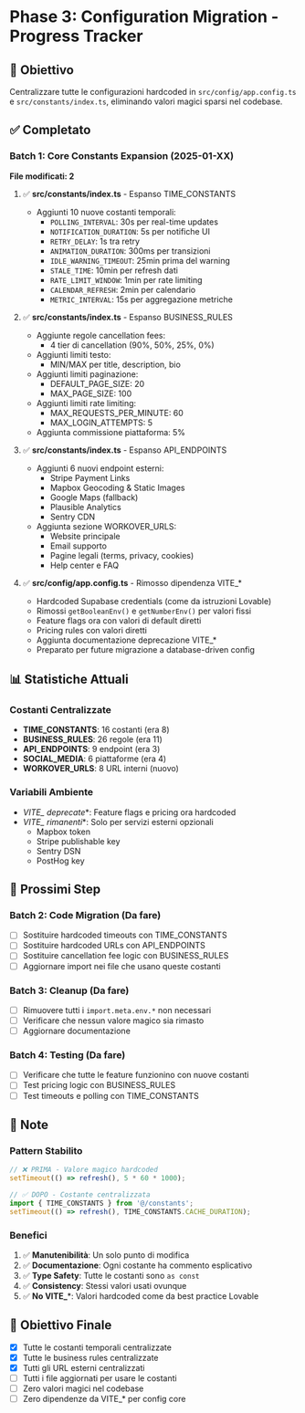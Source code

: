 # Phase 3: Configuration Migration - Progress Tracker

## 🎯 Obiettivo
Centralizzare tutte le configurazioni hardcoded in `src/config/app.config.ts` e `src/constants/index.ts`, eliminando valori magici sparsi nel codebase.

## ✅ Completato

### Batch 1: Core Constants Expansion (2025-01-XX)
**File modificati: 2**

1. ✅ **src/constants/index.ts** - Espanso TIME_CONSTANTS
   - Aggiunti 10 nuove costanti temporali:
     - `POLLING_INTERVAL`: 30s per real-time updates
     - `NOTIFICATION_DURATION`: 5s per notifiche UI
     - `RETRY_DELAY`: 1s tra retry
     - `ANIMATION_DURATION`: 300ms per transizioni
     - `IDLE_WARNING_TIMEOUT`: 25min prima del warning
     - `STALE_TIME`: 10min per refresh dati
     - `RATE_LIMIT_WINDOW`: 1min per rate limiting
     - `CALENDAR_REFRESH`: 2min per calendario
     - `METRIC_INTERVAL`: 15s per aggregazione metriche

2. ✅ **src/constants/index.ts** - Espanso BUSINESS_RULES
   - Aggiunte regole cancellation fees:
     - 4 tier di cancellation (90%, 50%, 25%, 0%)
   - Aggiunti limiti testo:
     - MIN/MAX per title, description, bio
   - Aggiunti limiti paginazione:
     - DEFAULT_PAGE_SIZE: 20
     - MAX_PAGE_SIZE: 100
   - Aggiunti limiti rate limiting:
     - MAX_REQUESTS_PER_MINUTE: 60
     - MAX_LOGIN_ATTEMPTS: 5
   - Aggiunta commissione piattaforma: 5%

3. ✅ **src/constants/index.ts** - Espanso API_ENDPOINTS
   - Aggiunti 6 nuovi endpoint esterni:
     - Stripe Payment Links
     - Mapbox Geocoding & Static Images
     - Google Maps (fallback)
     - Plausible Analytics
     - Sentry CDN
   - Aggiunta sezione WORKOVER_URLS:
     - Website principale
     - Email supporto
     - Pagine legali (terms, privacy, cookies)
     - Help center e FAQ

4. ✅ **src/config/app.config.ts** - Rimosso dipendenza VITE_*
   - Hardcoded Supabase credentials (come da istruzioni Lovable)
   - Rimossi `getBooleanEnv()` e `getNumberEnv()` per valori fissi
   - Feature flags ora con valori di default diretti
   - Pricing rules con valori diretti
   - Aggiunta documentazione deprecazione VITE_*
   - Preparato per future migrazione a database-driven config

## 📊 Statistiche Attuali

### Costanti Centralizzate
- **TIME_CONSTANTS**: 16 costanti (era 8)
- **BUSINESS_RULES**: 26 regole (era 11)
- **API_ENDPOINTS**: 9 endpoint (era 3)
- **SOCIAL_MEDIA**: 6 piattaforme (era 4)
- **WORKOVER_URLS**: 8 URL interni (nuovo)

### Variabili Ambiente
- **VITE_* deprecate**: Feature flags e pricing ora hardcoded
- **VITE_* rimanenti**: Solo per servizi esterni opzionali
  - Mapbox token
  - Stripe publishable key
  - Sentry DSN
  - PostHog key

## 🔄 Prossimi Step

### Batch 2: Code Migration (Da fare)
- [ ] Sostituire hardcoded timeouts con TIME_CONSTANTS
- [ ] Sostituire hardcoded URLs con API_ENDPOINTS
- [ ] Sostituire cancellation fee logic con BUSINESS_RULES
- [ ] Aggiornare import nei file che usano queste costanti

### Batch 3: Cleanup (Da fare)
- [ ] Rimuovere tutti i `import.meta.env.*` non necessari
- [ ] Verificare che nessun valore magico sia rimasto
- [ ] Aggiornare documentazione

### Batch 4: Testing (Da fare)
- [ ] Verificare che tutte le feature funzionino con nuove costanti
- [ ] Test pricing logic con BUSINESS_RULES
- [ ] Test timeouts e polling con TIME_CONSTANTS

## 📝 Note

### Pattern Stabilito
```typescript
// ❌ PRIMA - Valore magico hardcoded
setTimeout(() => refresh(), 5 * 60 * 1000);

// ✅ DOPO - Costante centralizzata
import { TIME_CONSTANTS } from '@/constants';
setTimeout(() => refresh(), TIME_CONSTANTS.CACHE_DURATION);
```

### Benefici
1. ✅ **Manutenibilità**: Un solo punto di modifica
2. ✅ **Documentazione**: Ogni costante ha commento esplicativo
3. ✅ **Type Safety**: Tutte le costanti sono `as const`
4. ✅ **Consistency**: Stessi valori usati ovunque
5. ✅ **No VITE_***: Valori hardcoded come da best practice Lovable

## 🎯 Obiettivo Finale
- [x] Tutte le costanti temporali centralizzate
- [x] Tutte le business rules centralizzate
- [x] Tutti gli URL esterni centralizzati
- [ ] Tutti i file aggiornati per usare le costanti
- [ ] Zero valori magici nel codebase
- [ ] Zero dipendenze da VITE_* per config core
